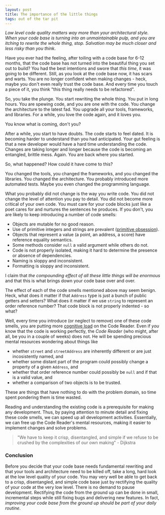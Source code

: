 ```yaml
---
layout: post
title: The importance of the little things
tags: out of the tar pit
---
```


_Low level code quality matters way more than your architectural style. When your code base is turning into an unmaintainable pulp, and you are itching to rewrite the whole thing, stop. Salvation may be much closer and less risky than you think_. 

Have you ever had the feeling, after toiling with a code base for 6-12 months, that the code base has not turned into the beautiful thing you set out to build? You had the best intentions and swore that _this time_, it was going to be different. Still, as you look at the code base now, it has scars and warts. You are no longer confident when making changes - heck, maybe you don't even really trust the code base. And every time you touch a piece of it, you think "this thing really needs to be refactored".

So, you take the plunge. You start rewriting the whole thing. You put in long hours. You are spewing code, and you are one with the code. You change the architecture to the latest fad. You upgrade all your tools, frameworks, and libraries. For a while, you love the code again, and it loves you. 

You know what is coming, don't you? 

After a while, you start to have doubts. The code starts to feel dated. It is becoming harder to understand than you had anticipated. Your gut feeling is that a new developer would have a hard time understanding the code. Changes are taking longer and longer because the code is becoming an entangled, brittle mess. Again. You are back where you started.

So, what happened? How could it have come to this?

You changed the tools, you changed the frameworks, and you changed the libraries. You changed the architecture. You probably introduced more automated tests. Maybe you even changed the programming language.

What you probably did not change is the way you write code. You did not change the level of attention you pay to detail. You did not become more critical of your own code. You must care for your code blocks just like a poet cares for and nurtures the sentences he produces. If you don't, you are likely to keep introducing a number of code smells:

- Objects are mutable for no good reason.
- Use of primitive integers and strings are prevalent ([primitive obsession](http://c2.com/cgi/wiki?PrimitiveObsession)).
- Objects that represent a value (a point, an address, a score) have reference equality semantics.
- Some methods consider `null` a valid argument while others do not.
- Code is not properly isolated, making it hard to determine the presence or absence of dependencies.
- Naming is sloppy and inconsistent.
- Formatting is sloppy and inconsistent.

I claim that _the compounding effect of all these little things will be enormous_ and that this is what brings down your code base over and over.

The effect of each of the code smells mentioned above may seem benign. Heck, what does it matter if that `Address` type is just a bunch of public getters and setters? What does it matter if we use `string` to represent an order reference number? That code block is not properly indented - so what?

Well, every time you introduce (or neglect to remove) one of these code smells, you are putting more [cognitive load](https://en.wikipedia.org/wiki/Cognitive_load) on the Code Reader. Even if _you_ know that the code is working perfectly, the _Code Reader_ (who might, after all, be you in a couple of weeks) does not. He will be spending precious mental resources wondering about things like

- whether `street` and `streetAddress` are inherently different or are just incosistently named, and
- whether some distant part of the program could possibly change a property of a given `Address`, and
- whether that order reference number could possibly be `null` and if that is a valid value, and
- whether a comparison of two objects is to be trusted.

These are things that have nothing to do with the problem domain, so time spent pondering them is time wasted. 

Reading and understanding the existing code is a prerequisite for making any development. Thus, by paying attention to minute detail and fixing these code smells, we can speed up all development activities. Essentially, we can free up the Code Reader's mental resources, making it easier to implement changes and solve problems.

> "We have to keep it crisp, disentangled, and simple if we refuse to be crushed by the complexities of our own making" - Dijkstra

### Conclusion
Before you decide that your code base needs fundamental rewriting and that your tools and architecture need to be killed off, take a long, hard look at the low level quality of your code. You may very well be able to get back to a crisp, disentangled, and simple code base just by rectifying the quality of your code at the very low level. There is no demand to pause development. Rectifying the code from the ground up can be done in small, incremental steps while still fixing bugs and delivering new features. In fact, _improving your code base from the ground up should be part of your daily routine_.
